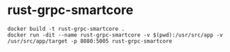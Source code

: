 # rust-grpc-smartcore

```
docker build -t rust-grpc-smartcore .
docker run -dit --name rust-grpc-smartcore -v $(pwd):/usr/src/app -v /usr/src/app/target -p 8080:5005 rust-grpc-smartcore
```
